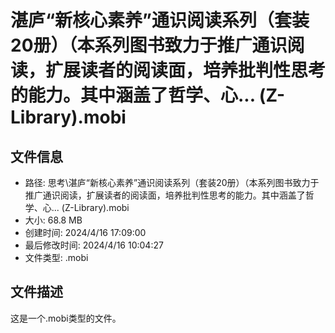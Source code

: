﻿# 湛庐“新核心素养”通识阅读系列（套装20册）（本系列图书致力于推广通识阅读，扩展读者的阅读面，培养批判性思考的能力。其中涵盖了哲学、心... (Z-Library).mobi

## 文件信息
- 路径: 思考\湛庐“新核心素养”通识阅读系列（套装20册）（本系列图书致力于推广通识阅读，扩展读者的阅读面，培养批判性思考的能力。其中涵盖了哲学、心... (Z-Library).mobi
- 大小: 68.8 MB
- 创建时间: 2024/4/16 17:09:00
- 最后修改时间: 2024/4/16 10:04:27
- 文件类型: .mobi

## 文件描述
这是一个.mobi类型的文件。

